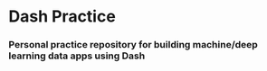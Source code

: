 # Dash Practice
### Personal practice repository for building machine/deep learning data apps using Dash
